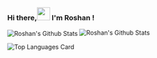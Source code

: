 ### Hi there,<img src="https://raw.githubusercontent.com/MartinHeinz/MartinHeinz/master/wave.gif" width="30px"> I'm Roshan !

<img align="center" alt="Roshan's Github Stats" src="https://github-readme-stats.vercel.app/api?username=Roshankavinda&show_icons=true&hide_border=false&layout=compact&theme=dracula" />
<img  alt="Roshan's Github Stats" src="https://github-readme-stats.vercel.app/api/top-langs/?username=shinokada&layout=compact"/>
</div>

<!--
**Roshankavinda/Roshankavinda** is a ✨ _special_ ✨ repository because its `README.md` (this file) appears on your GitHub profile.

Here are some ideas to get you started:

- 🔭 I’m currently working on ...
- 🌱 I’m currently learning ...
- 👯 I’m looking to collaborate on ...
- 🤔 I’m looking for help with ...
- 💬 Ask me about ...
- 📫 How to reach me: ...
- 😄 Pronouns: ...
- ⚡ Fun fact: ...
-->
![Top Languages Card](https://github-readme-stats.vercel.app/api/top-langs/?username=shinokada&layout=compact)
